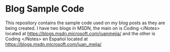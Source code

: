 # Blog Sample Code
This repository contains the sample code used on my blog posts as they are being created.
I have two blogs in MSDN, the main on is Coding &lt;/Notes&gt; located at https://blogs.msdn.microsoft.com/juanmejia/ and the other is Coding &lt;/Notes&gt; en Español located at https://blogs.msdn.microsoft.com/juan_mejia/

